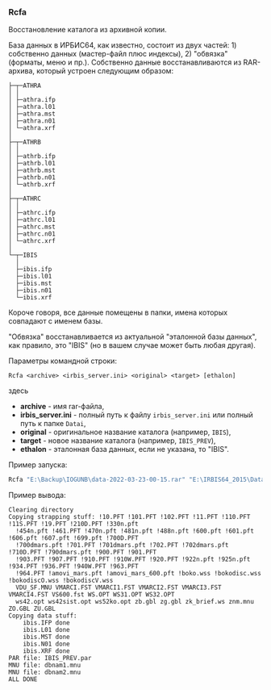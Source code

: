 ﻿### Rcfa

Восстановление каталога из архивной копии.

База данных в ИРБИС64, как известно, состоит из двух частей: 1) собственно данных (мастер-файл плюс индексы), 2) "обвязка" (форматы, меню и пр.). Собственно данные восстанавливаются из RAR-архива, который устроен следующим образом:

```
├─┬─ATHRA
│ │
│ ├─athra.ifp
│ ├─athra.l01
│ ├─athra.mst
│ ├─athra.n01
│ └─athra.xrf
│
├─┬─ATHRB
│ │
│ ├─athrb.ifp
│ ├─athrb.l01
│ ├─athrb.mst
│ ├─athrb.n01
│ └─athrb.xrf
│
├─┬─ATHRC
│ │
│ ├─athrc.ifp
│ ├─athrc.l01
│ ├─athrc.mst
│ ├─athrc.n01
│ └─athrc.xrf
│
└─┬─IBIS
  │
  ├─ibis.ifp
  ├─ibis.l01
  ├─ibis.mst
  ├─ibis.n01
  └─ibis.xrf
```

Короче говоря, все данные помещены в папки, имена которых совпадают с именем базы.

"Обвязка" восстанавливается из актуальной "эталонной базы данных", как правило, это "IBIS" (но в вашем случае может быть любая другая).

Параметры командной строки:

```shell
Rcfa <archive> <irbis_server.ini> <original> <target> [ethalon]
```

здесь

* **archive** - имя rar-файла,
* **irbis_server.ini** - полный путь к файлу `irbis_server.ini` или полный путь к папке `Datai`,
* **original** - оригинальное название каталога (например, `IBIS`),
* **target** - новое название каталога (например, `IBIS_PREV`),
* **ethalon** - эталонная база данных, если не указана, то "IBIS".

Пример запуска:

```sh
Rcfa "E:\Backup\IOGUNB\data-2022-03-23-00-15.rar" "E:\IRBIS64_2015\Datai" IBIS IBIS_PREV
```

Пример вывода:

```
Clearing directory
Copying strapping stuff: !10.PFT !101.PFT !102.PFT !11.PFT !110.PFT !11S.PFT !19.PFT !210D.PFT !330n.pft
  !454n.pft !461.PFT !470n.pft !481n.pft !488n.pft !600.pft !601.pft !606.pft !607.pft !699.pft !700D.PFT
  !700dmars.pft !701.PFT !701dmars.pft !702.PFT !702dmars.pft !710D.PFT !790dmars.pft !900.PFT !901.PFT
  !903.PFT !907.PFT !910.PFT !910W.PFT !920.PFT !922n.pft !925n.pft !934.PFT !936.PFT !940W.PFT !963.PFT
  !964.PFT !amovi_mars.pft !amovi_mars_600.pft !boko.wss !bokodisc.wss !bokodiscO.wss !bokodiscV.wss
  VDU_SF.MNU VMARCI.FST VMARCI1.FST VMARCI2.FST VMARCI3.FST VMARCI4.FST VS600.fst WS.OPT WS31.OPT WS32.OPT
  ws42.opt ws42sist.opt ws52ko.opt zb.gbl zg.gbl zk_brief.ws znm.mnu ZO.GBL ZU.GBL
Copying data stuff:
    ibis.IFP done
    ibis.L01 done
    ibis.MST done
    ibis.N01 done
    ibis.XRF done
PAR file: IBIS_PREV.par
MNU file: dbnam1.mnu
MNU file: dbnam2.mnu
ALL DONE

```
